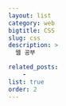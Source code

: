 ```yaml
---
layout: list
category: web
bigtitle: CSS
slug: css
description: >
  웹 공부

related_posts:
    - 
list: true
order: 2
---
```

